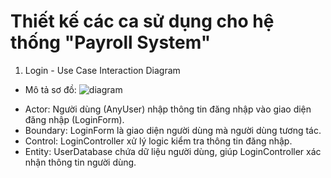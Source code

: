 # Thiết kế các ca sử dụng cho hệ thống "Payroll System"
1. Login - Use Case Interaction Diagram
* Mô tả sơ đồ:
![diagram](https://www.planttext.com/api/plantuml/svg/V9313S8m34NlcS8Bi007L0JYn9K1tCI2YDIf71VKsJWm4YkGg5IbHUAOd_VydRmUpoefYdPDC6Wr2covFoKIKyUE7KeFntZsV8ZI61jP9OOXsGs7a55YzTf3qVQeM6CYOpvpOBMP9i0QCfl3BjymDWJ83bfCwHx5cOaRfQaagpSCtg4IM25NEZ4aiyIo-Rr7rko5x7Ncp83LlouV6OHI5_ItQF4mvrCRi8TGib6gY5tvsZS0003__mC0)
- Actor: Người dùng (AnyUser) nhập thông tin đăng nhập vào giao diện đăng nhập (LoginForm).
- Boundary: LoginForm là giao diện người dùng mà người dùng tương tác.
- Control: LoginController xử lý logic kiểm tra thông tin đăng nhập.
- Entity: UserDatabase chứa dữ liệu người dùng, giúp LoginController xác nhận thông tin người dùng.
